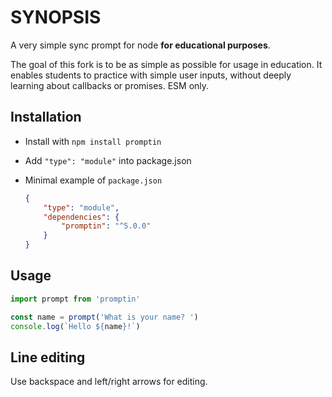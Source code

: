 # SYNOPSIS

A very simple sync prompt for node **for educational purposes**.

The goal of this fork is to be as simple as possible for usage in education. It enables students to practice with simple user inputs, without deeply learning about callbacks or promises. ESM only.

## Installation

- Install with `npm install promptin`
- Add `"type": "module"` into package.json

- Minimal example of `package.json`

    ```json
    {
        "type": "module",
        "dependencies": {
            "promptin": "^5.0.0"
        }
    }
    ```

## Usage

```js
import prompt from 'promptin'

const name = prompt('What is your name? ')
console.log(`Hello ${name}!`)
```

## Line editing

Use backspace and left/right arrows for editing.
